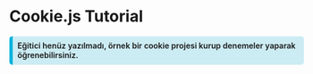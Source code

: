 <style>
.markdown-warn-text-block-client,
.markdown-info-text-block-client {
    margin-bottom: 1em;
    padding: 0.6em;
    width: max-content;
    border-radius: 5px;
    max-width: 100%;
    word-wrap: break-word;
    font-weight: 600;
}

.markdown-info-text-block-client {
    background: #CCECF4;
    border-left: 6px solid #04B4DC;
}

.markdown-warn-text-block-client {
    background: #FCFBBC;
    border-left: 6px solid #FCF47C;
}
</style>

# Cookie.js Tutorial

<div class="markdown-info-text-block-client">
Eğitici henüz yazılmadı, örnek bir cookie projesi kurup denemeler yaparak öğrenebilirsiniz.
</div>